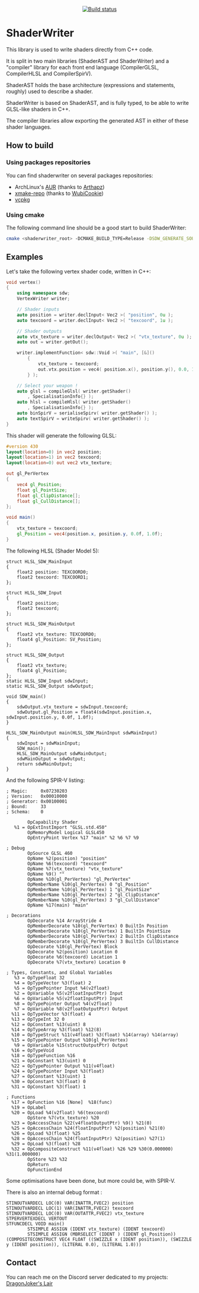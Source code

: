 <p align="center">
  <a href="https://github.com/DragonJoker/ShaderWriter/actions?query=workflow%3ABuild"><img alt="Build status" src="https://github.com/DragonJoker/ShaderWriter/workflows/Build/badge.svg"></a>
</p>


# ShaderWriter

This library is used to write shaders directly from C++ code.

It is split in two main libraries (ShaderAST and ShaderWriter) and a "compiler" library for each front end language (CompilerGLSL, CompilerHLSL and CompilerSpirV).

ShaderAST holds the base architecture (expressions and statements, roughly) used to describe a shader.

ShaderWriter is based on ShaderAST, and is fully typed, to be able to write GLSL-like shaders in C++.

The compiler libraries allow exporting the generated AST in either of these shader languages. 

## How to build
### Using packages repositories
You can find shaderwriter on several packages repositories:
- ArchLinux's <a href="https://aur.archlinux.org/packages/shaderwriter-git/">AUR</a> (thanks to <a href="https://github.com/Arthapz">Arthapz</a>)
- <a href="https://github.com/xmake-io/xmake-repo">xmake-repo</a> (thanks to <a href="https://github.com/WubiCookie">WubiCookie</a>)
- <a href="https://github.com/microsoft/vcpkg">vcpkg</a>

### Using cmake
The following command line should be a good start to build ShaderWriter:
```bash
cmake <shaderwriter_root> -DCMAKE_BUILD_TYPE=Release -DSDW_GENERATE_SOURCE=OFF -DSDW_BUILD_TESTS=OFF -DSDW_TESTS_ENABLE_VALIDATION=OFF -DPROJECTS_USE_PRECOMPILED_HEADERS=OFF
```

## Examples

Let's take the following vertex shader code, written in C++:

```cpp
void vertex()
{
	using namespace sdw;
	VertexWriter writer;

	// Shader inputs
	auto position = writer.declInput< Vec2 >( "position", 0u );
	auto texcoord = writer.declInput< Vec2 >( "texcoord", 1u );

	// Shader outputs
	auto vtx_texture = writer.declOutput< Vec2 >( "vtx_texture", 0u );
	auto out = writer.getOut();

	writer.implementFunction< sdw::Void >( "main", [&]()
		{
			vtx_texture = texcoord;
			out.vtx.position = vec4( position.x(), position.y(), 0.0, 1.0 );
		} );

	// Select your weapon !
	auto glsl = compileGlsl( writer.getShader()
		, SpecialisationInfo{} );
	auto hlsl = compileHlsl( writer.getShader()
		, SpecialisationInfo{} );
	auto binSpirV = serialiseSpirv( writer.getShader() );
	auto textSpirV = writeSpirv( writer.getShader() );
}
```

This shader will generate the following GLSL:
```glsl
#version 430
layout(location=0) in vec2 position;
layout(location=1) in vec2 texcoord;
layout(location=0) out vec2 vtx_texture;

out gl_PerVertex
{
	vec4 gl_Position;
	float gl_PointSize;
	float gl_ClipDistance[];
	float gl_CullDistance[];
};

void main()
{
	vtx_texture = texcoord;
	gl_Position = vec4(position.x, position.y, 0.0f, 1.0f);
}
```

The following HLSL (Shader Model 5):
```hlsl
struct HLSL_SDW_MainInput
{
	float2 position: TEXCOORD0;
	float2 texcoord: TEXCOORD1;
};

struct HLSL_SDW_Input
{
	float2 position;
	float2 texcoord;
};

struct HLSL_SDW_MainOutput
{
	float2 vtx_texture: TEXCOORD0;
	float4 gl_Position: SV_Position;
};

struct HLSL_SDW_Output
{
	float2 vtx_texture;
	float4 gl_Position;
};
static HLSL_SDW_Input sdwInput;
static HLSL_SDW_Output sdwOutput;

void SDW_main()
{
	sdwOutput.vtx_texture = sdwInput.texcoord;
	sdwOutput.gl_Position = float4(sdwInput.position.x, sdwInput.position.y, 0.0f, 1.0f);
}

HLSL_SDW_MainOutput main(HLSL_SDW_MainInput sdwMainInput)
{
	sdwInput = sdwMainInput;
	SDW_main();
	HLSL_SDW_MainOutput sdwMainOutput;
	sdwMainOutput = sdwOutput;
	return sdwMainOutput;
}
```

And the following SPIR-V listing:
```
; Magic:     0x07230203
; Version:   0x00010000
; Generator: 0x00100001
; Bound:     33
; Schema:    0

        OpCapability Shader
   %1 = OpExtInstImport "GLSL.std.450"
        OpMemoryModel Logical GLSL450
        OpEntryPoint Vertex %17 "main" %2 %6 %7 %9

; Debug
        OpSource GLSL 460
        OpName %2(position) "position"
        OpName %6(texcoord) "texcoord"
        OpName %7(vtx_texture) "vtx_texture"
        OpName %9() ""
        OpName %10(gl_PerVertex) "gl_PerVertex"
        OpMemberName %10(gl_PerVertex) 0 "gl_Position"
        OpMemberName %10(gl_PerVertex) 1 "gl_PointSize"
        OpMemberName %10(gl_PerVertex) 2 "gl_ClipDistance"
        OpMemberName %10(gl_PerVertex) 3 "gl_CullDistance"
        OpName %17(main) "main"

; Decorations
        OpDecorate %14 ArrayStride 4
        OpMemberDecorate %10(gl_PerVertex) 0 BuiltIn Position
        OpMemberDecorate %10(gl_PerVertex) 1 BuiltIn PointSize
        OpMemberDecorate %10(gl_PerVertex) 2 BuiltIn ClipDistance
        OpMemberDecorate %10(gl_PerVertex) 3 BuiltIn CullDistance
        OpDecorate %10(gl_PerVertex) Block
        OpDecorate %2(position) Location 0
        OpDecorate %6(texcoord) Location 1
        OpDecorate %7(vtx_texture) Location 0

; Types, Constants, and Global Variables
   %3 = OpTypeFloat 32
   %4 = OpTypeVector %3(float) 2
   %5 = OpTypePointer Input %4(v2float)
   %2 = OpVariable %5(v2floatInputPtr) Input
   %6 = OpVariable %5(v2floatInputPtr) Input
   %8 = OpTypePointer Output %4(v2float)
   %7 = OpVariable %8(v2floatOutputPtr) Output
  %11 = OpTypeVector %3(float) 4
  %13 = OpTypeInt 32 0
  %12 = OpConstant %13(uint) 8
  %14 = OpTypeArray %3(float) %12(8)
  %10 = OpTypeStruct %11(v4float) %3(float) %14(array) %14(array)
  %15 = OpTypePointer Output %10(gl_PerVertex)
   %9 = OpVariable %15(structOutputPtr) Output
  %16 = OpTypeVoid
  %18 = OpTypeFunction %16
  %21 = OpConstant %13(uint) 0
  %22 = OpTypePointer Output %11(v4float)
  %24 = OpTypePointer Input %3(float)
  %27 = OpConstant %13(uint) 1
  %30 = OpConstant %3(float) 0
  %31 = OpConstant %3(float) 1

; Functions
  %17 = OpFunction %16 [None]  %18(func)
  %19 = OpLabel
  %20 = OpLoad %4(v2float) %6(texcoord)
        OpStore %7(vtx_texture) %20
  %23 = OpAccessChain %22(v4floatOutputPtr) %9() %21(0)
  %25 = OpAccessChain %24(floatInputPtr) %2(position) %21(0)
  %26 = OpLoad %3(float) %25
  %28 = OpAccessChain %24(floatInputPtr) %2(position) %27(1)
  %29 = OpLoad %3(float) %28
  %32 = OpCompositeConstruct %11(v4float) %26 %29 %30(0.000000) %31(1.000000)
        OpStore %23 %32
        OpReturn
        OpFunctionEnd
```

Some optimisations have been done, but more could be, with SPIR-V.

There is also an internal debug format :
```
STINOUTVARDECL LOC(0) VAR(INATTR,FVEC2) position
STINOUTVARDECL LOC(1) VAR(INATTR,FVEC2) texcoord
STINOUTVARDECL LOC(0) VAR(OUTATTR,FVEC2) vtx_texture
STPERVERTEXDECL VERTOUT
STFUNCDECL VOID main()
        STSIMPLE ASSIGN (IDENT vtx_texture) (IDENT texcoord)
        STSIMPLE ASSIGN (MBRSELECT (IDENT ) (IDENT gl_Position)) (COMPOSITECONSTRUCT VEC4 FLOAT ((SWIZZLE x (IDENT position)), (SWIZZLE y (IDENT position)), (LITERAL 0.0), (LITERAL 1.0)))
```

## Contact

You can reach me on the Discord server dedicated to my projects: [DragonJoker's Lair](https://discord.gg/9A97r44tgP)
